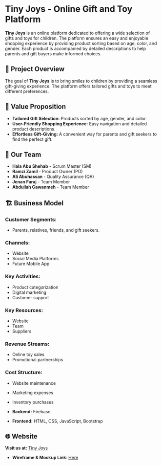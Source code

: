 
# Tiny Joys - Online Gift and Toy Platform

**Tiny Joys** is an online platform dedicated to offering a wide selection of gifts and toys for children. The platform ensures an easy and enjoyable shopping experience by providing product sorting based on age, color, and gender. Each product is accompanied by detailed descriptions to help parents and gift buyers make informed choices.

## 🎯 Project Overview

The goal of **Tiny Joys** is to bring smiles to children by providing a seamless gift-giving experience. The platform offers tailored gifts and toys to meet different preferences.

## 🚀 Value Proposition

- **Tailored Gift Selection:** Products sorted by age, gender, and color.
- **User-Friendly Shopping Experience:** Easy navigation and detailed product descriptions.
- **Effortless Gift-Giving:** A convenient way for parents and gift seekers to find the perfect gift.

## 👥 Our Team

- **Hala Abu Shehab** - Scrum Master (SM)
- **Ramzi Zamil** - Product Owner (PO)
- **Ali Abuhassan** - Quality Assurance (QA)
- **Jenan Faraj** - Team Member
- **Abdullah Gawanmeh** - Team Member

## 🏗 Business Model

### Customer Segments:
- Parents, relatives, friends, and gift seekers.

### Channels:
- Website
- Social Media Platforms
- Future Mobile App

### Key Activities:
- Product categorization
- Digital marketing
- Customer support

### Key Resources:
- Website
- Team
- Suppliers

### Revenue Streams:
- Online toy sales
- Promotional partnerships

### Cost Structure:
- Website maintenance
- Marketing expenses
- Inventory purchases

- **Backend:** Firebase
- **Frontend:** HTML, CSS, JavaScript, Bootstrap

## 🌐 Website

**Visit us at:** [Tiny Joys](https://kids-for-fun.github.io/KidJsProject/)
- **Wireframe & Mockup Link**: [Here](https://www.figma.com/design/98OW6JMPnVO4sHtN6R7qZX/KidsGift?node-id=0-1&t=uhMWoGx5nFdNdomT-1)
